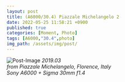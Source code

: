 ```yaml
---
layout: post
title: (A6000/30.4) Piazzale Michelangelo 2
date: 2022-05-25 11:58:21 +0900
published: true
categories: [Moment, Photo]
tags: [A6000,"30.4",photo]
img_path: /assets/img/post/
---
```


![Post-Image](MOMENT-Piazzale_Michelangelo2.jpg)
 _2019.03
 <br>
from Piazzale Michelangelo, Florence, Italy
<br>
Sony A6000 + Sigma 30mm f1.4_